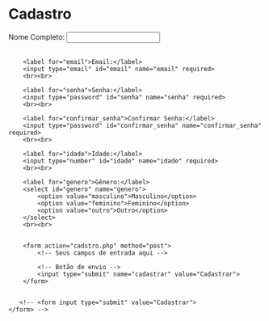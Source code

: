 <!DOCTYPE html>
<html lang="pt-br">
<head>
    <meta charset="UTF-8">
    <meta name="viewport" content="width=device-width, initial-scale=1.0">
    <title>Formulário de Cadastro</title>
    <style>
        body {
            background-image: url('fundoteste.png');
            background-size: cover; /* Para cobrir todo o fundo */
            background-repeat: no-repeat; /* Para evitar repetição da imagem */
        }
    </style>
</head>
<body>
    <h1>Cadastro</h1>
    <form action="C:\xampp\htdocs\conexaoWEB\cadstro.php" method="POST">
        <label for="nome">Nome Completo:</label>
        <input type="text" id="nome" name="nome" required>
        <br><br>
        
        <label for="email">Email:</label>
        <input type="email" id="email" name="email" required>
        <br><br>

        <label for="senha">Senha:</label>
        <input type="password" id="senha" name="senha" required>
        <br><br>

        <label for="confirmar_senha">Confirmar Senha:</label>
        <input type="password" id="confirmar_senha" name="confirmar_senha" required>
        <br><br>

        <label for="idade">Idade:</label>
        <input type="number" id="idade" name="idade" required>
        <br><br>

        <label for="genero">Gênero:</label>
        <select id="genero" name="genero">
            <option value="masculino">Masculino</option>
            <option value="feminino">Feminino</option>
            <option value="outro">Outro</option>
        </select>
        <br><br>

        
        <form action="cadstro.php" method="post">
            <!-- Seus campos de entrada aqui -->
        
            <!-- Botão de envio -->
            <input type="submit" name="cadastrar" value="Cadastrar">
        </form>
        

       <!-- <form input type="submit" value="Cadastrar">
    </form> -->
</body>
</html>
